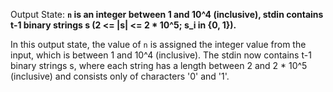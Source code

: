 Output State: **`n` is an integer between 1 and 10^4 (inclusive), stdin contains t-1 binary strings s (2 <= |s| <= 2 * 10^5; s_i in {0, 1}).**

In this output state, the value of `n` is assigned the integer value from the input, which is between 1 and 10^4 (inclusive). The stdin now contains t-1 binary strings s, where each string has a length between 2 and 2 * 10^5 (inclusive) and consists only of characters '0' and '1'.